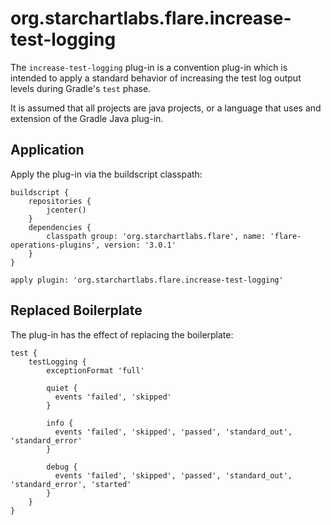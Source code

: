 # org.starchartlabs.flare.increase-test-logging

The `increase-test-logging` plug-in is a convention plug-in which is intended to apply a standard behavior of increasing the test log output levels during Gradle's `test` phase.

It is assumed that all projects are java projects, or a language that uses and extension of the Gradle Java plug-in.

## Application

Apply the plug-in via the buildscript classpath:

```
buildscript {
    repositories {
        jcenter()
    }
    dependencies {
        classpath group: 'org.starchartlabs.flare', name: 'flare-operations-plugins', version: '3.0.1'
    }
}

apply plugin: 'org.starchartlabs.flare.increase-test-logging'
```

## Replaced Boilerplate

The plug-in has the effect of replacing the boilerplate:

```
test {
    testLogging {
        exceptionFormat 'full'

        quiet {
          events 'failed', 'skipped'
        }

        info {
          events 'failed', 'skipped', 'passed', 'standard_out', 'standard_error'
        }

        debug {
          events 'failed', 'skipped', 'passed', 'standard_out', 'standard_error', 'started'
        }
    }
}
```
